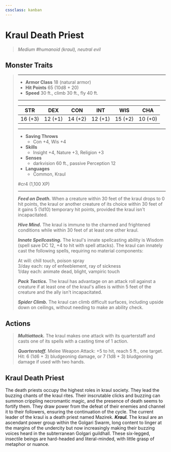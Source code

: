 ```yaml
---
cssclass: kanban
---
```


# Kraul Death Priest
>*Medium #humanoid (kraul), neutral evil*
## Monster Traits
>___
>- **Armor Class** 18 (natural armor)
>- **Hit Points** 65 (10d8 + 20)
>- **Speed** 30 ft., climb 30 ft., fly 40 ft.
>___
>|STR|DEX|CON|INT|WIS|CHA|
>|:---:|:---:|:---:|:---:|:---:|:---:|
>|16 (+3)|12 (+1)|14 (+2)|12 (+1)|15 (+2)|10 (+0)|
>___
>- **Saving Throws**
>	 - Con +4, Wis +4
>- **Skills**
>	 - Insight +4, Nature +3, Religion +3
>- **Senses**
>	 - darkvision 60 ft., passive Perception 12
>- **Languages**
>	 - Common, Kraul
>
> #cr4 (1,100 XP)
>___
>***Feed on Death.*** When a creature within 30 feet of the kraul drops to 0 hit points, the kraul or another creature of its choice within 30 feet of it gains 5 (1d10) temporary hit points, provided the kraul isn't incapacitated.  
>
>***Hive Mind.*** The kraul is immune to the charmed and frightened conditions while within 30 feet of at least one other kraul.  
>
>***Innate Spellcasting.*** The kraul's innate spellcasting ability is Wisdom (spell save DC 12, +4 to hit with spell attacks). The kraul can innately cast the following spells, requiring no material components:  
>
>At will: chill touch, poison spray  
>3/day each: ray of enfeeblement, ray of sickness  
>1/day each: animate dead, blight, vampiric touch  
>
>
>***Pack Tactics.*** The kraul has advantage on an attack roll against a creature if at least one of the kraul's allies is within 5 feet of the creature and the ally isn't incapacitated.  
>
>***Spider Climb.*** The kraul can climb difficult surfaces, including upside down on ceilings, without needing to make an ability check.  
>
## Actions
>***Multiattack.*** The kraul makes one attack with its quarterstaff and casts one of its spells with a casting time of 1 action.  
>
>***Quarterstaff.*** Melee Weapon Attack: +5 to hit, reach 5 ft., one target. Hit: 6 (1d6 + 3) bludgeoning damage, or 7 (1d8 + 3) bludgeoning damage if used with two hands.
## Kraul Death Priest
The death priests occupy the highest roles in kraul society. They lead the buzzing chants of the kraul rites. Their inscrutable clicks and buzzing can summon crippling necromantic magic, and the presence of death seems to fortify them. They draw power from the defeat of their enemies and channel it to their followers, ensuring the continuation of the cycle.
The current leader of the kraul is a death priest named Mazirek.
***Kraul.*** The kraul are an ascendant power group within the Golgari Swarm, long content to linger at the margins of the undercity but now increasingly making their buzzing voices heard in the subterranean Golgari guildhall. These six-legged, insectile beings are hard-headed and literal-minded, with little grasp of metaphor or nuance.